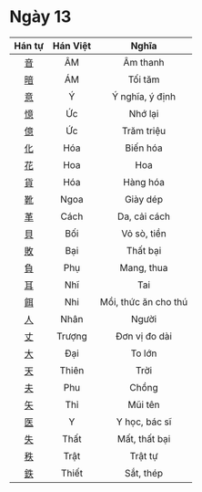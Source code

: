 
# Ngày 13

| Hán tự | Hán Việt | Nghĩa |
| :---: | :---: | :---: |
| [音](https://www.tiengnhatdongian.com/kanji/giai-nghia-kanji-音) | ÂM | Âm thanh |
| [暗](https://www.tiengnhatdongian.com/kanji/giai-nghia-kanji-暗) | ÁM | Tối tăm |
| [意](https://www.tiengnhatdongian.com/kanji/giai-nghia-kanji-意) | Ý | Ý nghĩa, ý định |
| [憶](https://www.tiengnhatdongian.com/kanji/giai-nghia-kanji-憶) | Ức | Nhớ lại |
| [億](https://www.tiengnhatdongian.com/kanji/giai-nghia-kanji-億) | Ức | Trăm triệu |
| [化](https://www.tiengnhatdongian.com/kanji/giai-nghia-kanji-化) | Hóa | Biến hóa |
| [花](https://www.tiengnhatdongian.com/kanji/giai-nghia-kanji-花) | Hoa | Hoa |
| [貨](https://www.tiengnhatdongian.com/kanji/giai-nghia-kanji-貨) | Hóa | Hàng hóa |
| [靴](https://www.tiengnhatdongian.com/kanji/giai-nghia-kanji-靴) | Ngoa | Giày dép |
| [革](https://www.tiengnhatdongian.com/kanji/giai-nghia-kanji-革) | Cách | Da, cải cách |
| [貝](https://www.tiengnhatdongian.com/kanji/giai-nghia-kanji-貝) | Bối | Vỏ sò, tiền |
| [敗](https://www.tiengnhatdongian.com/kanji/giai-nghia-kanji-敗) | Bại | Thất bại |
| [負](https://www.tiengnhatdongian.com/kanji/giai-nghia-kanji-負) | Phụ | Mang, thua |
| [耳](https://www.tiengnhatdongian.com/kanji/giai-nghia-kanji-耳) | Nhĩ | Tai |
| [餌](https://www.tiengnhatdongian.com/kanji/giai-nghia-kanji-餌) | Nhi | Mồi, thức ăn cho thú |
| [人](https://www.tiengnhatdongian.com/kanji/giai-nghia-kanji-人) | Nhân | Người |
| [丈](https://www.tiengnhatdongian.com/kanji/giai-nghia-kanji-丈) | Trượng | Đơn vị đo dài |
| [大](https://www.tiengnhatdongian.com/kanji/giai-nghia-kanji-大) | Đại | To lớn |
| [天](https://www.tiengnhatdongian.com/kanji/giai-nghia-kanji-天) | Thiên | Trời |
| [夫](https://www.tiengnhatdongian.com/kanji/giai-nghia-kanji-夫) | Phu | Chồng |
| [矢](https://www.tiengnhatdongian.com/kanji/giai-nghia-kanji-矢) | Thỉ | Mũi tên |
| [医](https://www.tiengnhatdongian.com/kanji/giai-nghia-kanji-医) | Y | Y học, bác sĩ |
| [失](https://www.tiengnhatdongian.com/kanji/giai-nghia-kanji-失) | Thất | Mất, thất bại |
| [秩](https://www.tiengnhatdongian.com/kanji/giai-nghia-kanji-秩) | Trật | Trật tự |
| [鉄](https://www.tiengnhatdongian.com/kanji/giai-nghia-kanji-鉄) | Thiết | Sắt, thép |

